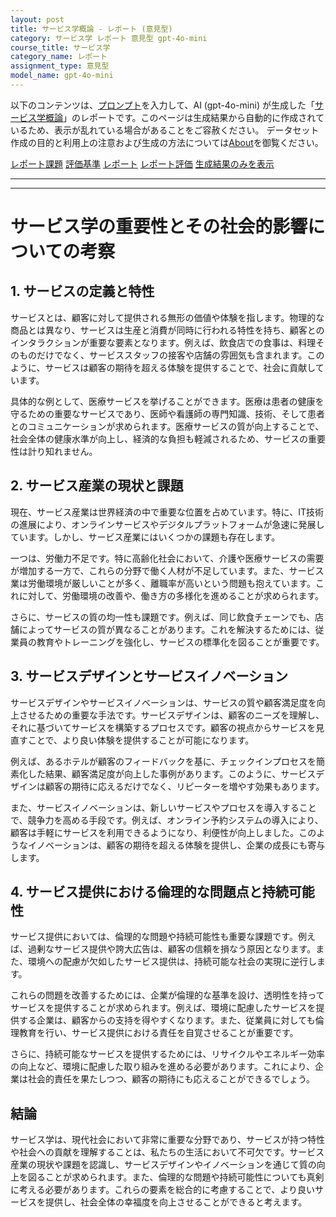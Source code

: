 ```yaml
---
layout: post
title: サービス学概論 - レポート (意見型)
category: サービス学 レポート 意見型 gpt-4o-mini
course_title: サービス学
category_name: レポート
assignment_type: 意見型
model_name: gpt-4o-mini
---
```


以下のコンテンツは、[プロンプト](https://github.com/takedatoshiyuki/synthetic_assignments/tree/main/generated/サービス学/gpt-4o-mini/prompt_レポート-意見型.md)を入力して、AI (gpt-4o-mini) が生成した「[サービス学概論](/contents/サービス学/)」のレポートです。このページは生成結果から自動的に作成されているため、表示が乱れている場合があることをご容赦ください。
データセット作成の目的と利用上の注意および生成の方法については[About](/About)を御覧ください。

[レポート課題](../レポート課題-意見型)
[評価基準](../評価基準-意見型)
[レポート](../レポート-意見型)
[レポート評価](../レポート評価-意見型)
[生成結果のみを表示](https://github.com/takedatoshiyuki/synthetic_assignments/tree/main/generated/サービス学/gpt-4o-mini/レポート-意見型.md)
  

***
***
  
# サービス学の重要性とその社会的影響についての考察

## 1. サービスの定義と特性

サービスとは、顧客に対して提供される無形の価値や体験を指します。物理的な商品とは異なり、サービスは生産と消費が同時に行われる特性を持ち、顧客とのインタラクションが重要な要素となります。例えば、飲食店での食事は、料理そのものだけでなく、サービススタッフの接客や店舗の雰囲気も含まれます。このように、サービスは顧客の期待を超える体験を提供することで、社会に貢献しています。

具体的な例として、医療サービスを挙げることができます。医療は患者の健康を守るための重要なサービスであり、医師や看護師の専門知識、技術、そして患者とのコミュニケーションが求められます。医療サービスの質が向上することで、社会全体の健康水準が向上し、経済的な負担も軽減されるため、サービスの重要性は計り知れません。

## 2. サービス産業の現状と課題

現在、サービス産業は世界経済の中で重要な位置を占めています。特に、IT技術の進展により、オンラインサービスやデジタルプラットフォームが急速に発展しています。しかし、サービス産業にはいくつかの課題も存在します。

一つは、労働力不足です。特に高齢化社会において、介護や医療サービスの需要が増加する一方で、これらの分野で働く人材が不足しています。また、サービス業は労働環境が厳しいことが多く、離職率が高いという問題も抱えています。これに対して、労働環境の改善や、働き方の多様化を進めることが求められます。

さらに、サービスの質の均一性も課題です。例えば、同じ飲食チェーンでも、店舗によってサービスの質が異なることがあります。これを解決するためには、従業員の教育やトレーニングを強化し、サービスの標準化を図ることが重要です。

## 3. サービスデザインとサービスイノベーション

サービスデザインやサービスイノベーションは、サービスの質や顧客満足度を向上させるための重要な手法です。サービスデザインは、顧客のニーズを理解し、それに基づいてサービスを構築するプロセスです。顧客の視点からサービスを見直すことで、より良い体験を提供することが可能になります。

例えば、あるホテルが顧客のフィードバックを基に、チェックインプロセスを簡素化した結果、顧客満足度が向上した事例があります。このように、サービスデザインは顧客の期待に応えるだけでなく、リピーターを増やす効果もあります。

また、サービスイノベーションは、新しいサービスやプロセスを導入することで、競争力を高める手段です。例えば、オンライン予約システムの導入により、顧客は手軽にサービスを利用できるようになり、利便性が向上しました。このようなイノベーションは、顧客の期待を超える体験を提供し、企業の成長にも寄与します。

## 4. サービス提供における倫理的な問題点と持続可能性

サービス提供においては、倫理的な問題や持続可能性も重要な課題です。例えば、過剰なサービス提供や誇大広告は、顧客の信頼を損なう原因となります。また、環境への配慮が欠如したサービス提供は、持続可能な社会の実現に逆行します。

これらの問題を改善するためには、企業が倫理的な基準を設け、透明性を持ってサービスを提供することが求められます。例えば、環境に配慮したサービスを提供する企業は、顧客からの支持を得やすくなります。また、従業員に対しても倫理教育を行い、サービス提供における責任を自覚させることが重要です。

さらに、持続可能なサービスを提供するためには、リサイクルやエネルギー効率の向上など、環境に配慮した取り組みを進める必要があります。これにより、企業は社会的責任を果たしつつ、顧客の期待にも応えることができるでしょう。

## 結論

サービス学は、現代社会において非常に重要な分野であり、サービスが持つ特性や社会への貢献を理解することは、私たちの生活において不可欠です。サービス産業の現状や課題を認識し、サービスデザインやイノベーションを通じて質の向上を図ることが求められます。また、倫理的な問題や持続可能性についても真剣に考える必要があります。これらの要素を総合的に考慮することで、より良いサービスを提供し、社会全体の幸福度を向上させることができると考えます。
